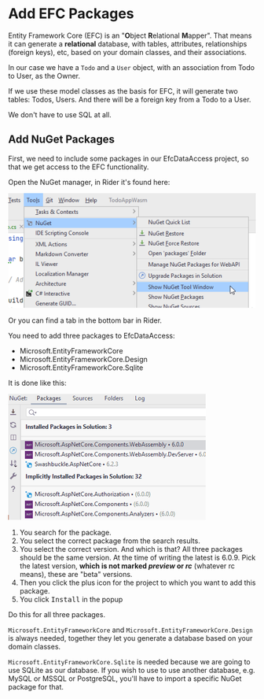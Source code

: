 # Add EFC Packages

Entity Framework Core (EFC) is an "**O**bject **R**elational **M**apper". 
That means it can generate a **relational** database, with tables, attributes, relationships (foreign keys), etc, based on your domain classes, and their associations.

In our case we have a `Todo` and a `User` object, with an association from Todo to User, as the Owner.

If we use these model classes as the basis for EFC, it will generate two tables: Todos, Users. And there will be a foreign key from a Todo to a User.

We don't have to use SQL at all.

## Add NuGet Packages
First, we need to include some packages in our EfcDataAccess project, so that we get access to the EFC functionality.

Open the NuGet manager, in Rider it's found here:

![img.png](Resources/NuGetManagerWindow.png)

Or you can find a tab in the bottom bar in Rider.

You need to add three packages to EfcDataAccess:

* Microsoft.EntityFrameworkCore
* Microsoft.EntityFrameworkCore.Design
* Microsoft.EntityFrameworkCore.Sqlite

It is done like this:

![](Resources/AddNuGetPackage.gif)

1) You search for the package. 
2) You select the correct package from the search results. 
3) You select the correct version. And which is that? All three packages should be the same version. At the time of writing the latest is 6.0.9. Pick the latest version, **which is not marked _preview_ or _rc_** (whatever rc means), these are "beta" versions.
4) Then you click the plus icon for the project to which you want to add this package.
5) You click <kbd>Install</kbd> in the popup

Do this for all three packages. 

`Microsoft.EntityFrameworkCore` and `Microsoft.EntityFrameworkCore.Design` is always needed, together they let you generate a database based on your domain classes.

`Microsoft.EntityFrameworkCore.Sqlite` is needed because we are going to use SQLite as our database. If you wish to use to use another database, e.g. MySQL or MSSQL or PostgreSQL, you'll have to import a specific NuGet package for that.
